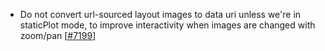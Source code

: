 - Do not convert url-sourced layout images to data uri unless we're in staticPlot mode, to improve interactivity when images are changed with zoom/pan [[#7199](https://github.com/plotly/plotly.js/pull/7199)]
